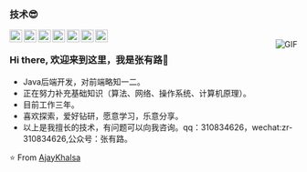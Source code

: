 ### 技术😎
<img align="left" alt="zcr's tech" width="22px" src="https://cdn.jsdelivr.net/npm/simple-icons@latest/icons/java.svg" />
<img align="left" alt="zcr's tech" width="22px" src="https://cdn.jsdelivr.net/npm/simple-icons@latest/icons/spring.svg" />
<img align="left" alt="zcr's tech" width="22px" src="https://cdn.jsdelivr.net/npm/simple-icons@latest/icons/oracle.svg" />
<img align="left" alt="zcr's tech" width="22px" src="https://cdn.jsdelivr.net/npm/simple-icons@latest/icons/mysql.svg" />
<img align="left" alt="zcr's tech" width="22px" src="https://cdn.jsdelivr.net/npm/simple-icons@latest/icons/html5.svg" />
<img align="left" alt="zcr's tech" width="22px" src="https://cdn.jsdelivr.net/npm/simple-icons@latest/icons/css3.svg" />
<img align="left" alt="zcr's tech" width="22px" src="https://cdn.jsdelivr.net/npm/simple-icons@latest/icons/javascript.svg" />
<br />
<img align="right" alt="GIF" src="http://coderzcr.gitee.io/sensor-java-picture/pictures/timg.gif" />

### Hi there, 欢迎来到这里，我是张有路👋
- Java后端开发，对前端略知一二。
- 正在努力补充基础知识（算法、网络、操作系统、计算机原理）。
- 目前工作三年。
- 喜欢探索，爱好钻研，愿意学习，乐意分享。
- 以上是我擅长的技术，有问题可以向我咨询。qq：310834626，wechat:zr-310834626,公众号：张有路。

⭐️ From [AjayKhalsa](https://github.com/AjayKhalsa)

